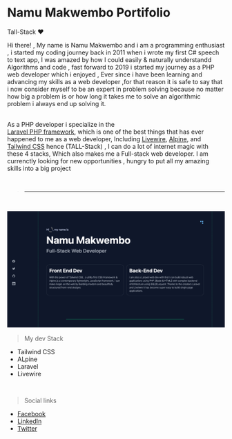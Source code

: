 
# Namu Makwembo Portifolio

Tall-Stack ❤️


Hi there! , My name is Namu Makwembo and i am a programming enthusiast , i started my coding journey back in 2011 when i wrote my first C# speech to text app, 
I was  amazed by how I could  easily &  naturally understandd Algorithms and code , fast forward to 2019 i started my journey as a PHP web developer  which i enjoyed 
, Ever since i have been learning and advancing my skills as a web developer ,for that reason it is safe to say that i now consider myself to be an expert in
problem solving because no matter how big a problem is or how long it takes me to solve an algorithmic problem
i always end up solving it.
    <br><br>

As a PHP developer i specialize in the  
<a class="cursor-pointer underline hover:text-blue-500" href="https://laravel.com/">Laravel PHP framework</a>, which is one of the best things that has ever happened to me as a web developer,
Including
<a class="cursor-pointer underline hover:text-blue-500" href="https://laravel-livewire.com/">Livewire</a>,
<a class="cursor-pointer underline hover:text-blue-500" href="https://alpinejs.dev/">Alpine</a>, and
<a class="cursor-pointer underline hover:text-blue-500" href="https://tailwindcss.com/">Tailwind CSS</a> hence
<span class="text-gray-400">(TALL-Stack)</span> , 
I can do a lot of internet magic with these 4 stacks, Which also makes me a Full-stack web developer.
I am currenctly looking for new opportunities , hungry to put all my amazing skills into a big project 

<br>

> * * * * * * * * * * * * * * * * * * * * * 

<br>

!['preview'](preview.png)

> My dev Stack 

* Tailwind CSS 
* ALpine 
* Laravel
* Livewire

<br>

> Social links

* [Facebook](https://www.facebook.com/theekingyodah)
* [LinkedIn](https://www.linkedin.com/in/namu-makwembo-263aaa242/)
* [Twitter](https://twitter.com/thee_king_yodah)


<br>
 


